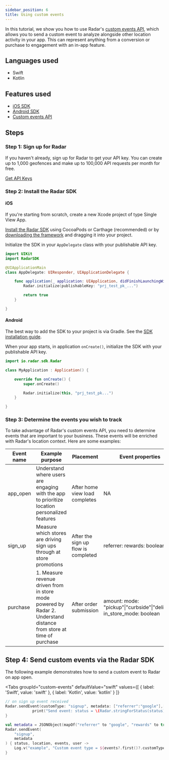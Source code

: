 ```yaml
---
sidebar_position: 6
title: Using custom events
---
```


In this tutorial, we show you how to use Radar's [custom events API](/api#send-a-custom-event), which allows you to send a custom event to analyze alongside other location activity in your app. This can represent anything from a conversion or purchase to engagement with an in-app feature.

## Languages used

- Swift
- Kotlin

## Features used

- [iOS SDK](/sdk/ios)
- [Android SDK](/sdk/android)
- [Custom events API](/api#send-a-custom-event)

## Steps

### Step 1: Sign up for Radar

If you haven't already, sign up for Radar to get your API key. You can create up to 1,000 geofences and make up to 100,000 API requests per month for free.

<a className="btn btn-large btn-primary" href="https://radar.com/signup">Get API Keys</a>

### Step 2: Install the Radar SDK

#### iOS
If you're starting from scratch, create a new Xcode project of type Single View App.

[Install the Radar SDK](/sdk) using CocoaPods or Carthage (recommended) or by [downloading the framework](https://github.com/radarlabs/radar-sdk-ios/releases) and dragging it into your project.

Initialize the SDK in your `AppDelegate` class with your publishable API key.

```swift
import UIKit
import RadarSDK

@UIApplicationMain
class AppDelegate: UIResponder, UIApplicationDelegate {

    func application(_ application: UIApplication, didFinishLaunchingWithOptions launchOptions: [UIApplication.LaunchOptionsKey: Any]?) -> Bool {
        Radar.initialize(publishableKey: "prj_test_pk_...")

        return true
    }

}
```

#### Android
The best way to add the SDK to your project is via Gradle. See the [SDK installation guide](/sdk/android#install-sdk).

When your app starts, in application `onCreate()`, initialize the SDK with your publishable API key.

  ```kotlin
  import io.radar.sdk.Radar

  class MyApplication : Application() {

      override fun onCreate() {
          super.onCreate()

          Radar.initialize(this, "prj_test_pk...")
      }

  }
  ```
### Step 3: Determine the events you wish to track
To take advantage of Radar's custom events API, you need to determine events that are important to your business. These events will be enriched with Radar's location context. Here are some examples:

| Event name | Example purpose                                                                                                     | Placement                           | Event properties                                                               |
|------------|---------------------------------------------------------------------------------------------------------------------|-------------------------------------|--------------------------------------------------------------------------------|
| app_open   | Understand where users are engaging with the app to prioritize location personalized features                       | After home view load completes      | NA                                                                             |
| sign_up    | Measure which stores are driving sign ups through at store promotions                                               | After the sign up flow is completed | referrer: <string> rewards: boolean                                            |
| purchase   | 1. Measure revenue driven from in store mode powered by Radar 2. Understand distance from store at time of purchase | After order submission              | amount: <number> mode: "pickup"\|"curbside"\|"delivery" in_store_mode: boolean |

## Step 4: Send custom events via the Radar SDK

The following example demonstrates how to send a custom event to Radar on app open.

<Tabs
  groupId="custom-events"
  defaultValue="swift"
  values={[
    { label: 'Swift', value: 'swift' },
    { label: 'Kotlin', value: 'kotlin' }
  ]}
>
  <TabItem value="swift">

```swift
// on sign up event received
Radar.sendEvent(customType: "signup", metadata: ["referrer":"google"],["rewards": true]) { (status, location, events, user) in
            print("Send event: status = \(Radar.stringForStatus(status)); location = \(String(describing: location)); events = \(String(describing: events)); user = \(String(describing: user))")
}
```

  </TabItem>
  <TabItem value="kotlin">

```kotlin
val metadata = JSONObject(mapOf("referrer" to "google", "rewards" to true))
Radar.sendEvent(
    "signup",
    metadata
) { status, location, events, user ->
    Log.v("example", "Custom event type = ${events?.first()?.customType}: status = $status; location = $location; events = $events; user = $user")
}
```
  </TabItem>
  </TabItem>
</Tabs>